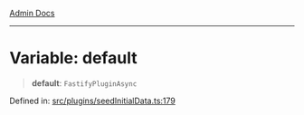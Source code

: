 [Admin Docs](/)

***

# Variable: default

> **default**: `FastifyPluginAsync`

Defined in: [src/plugins/seedInitialData.ts:179](https://github.com/PurnenduMIshra129th/talawa-api/blob/6dd1cb0af1891b88aa61534ec8a6180536cd264f/src/plugins/seedInitialData.ts#L179)
